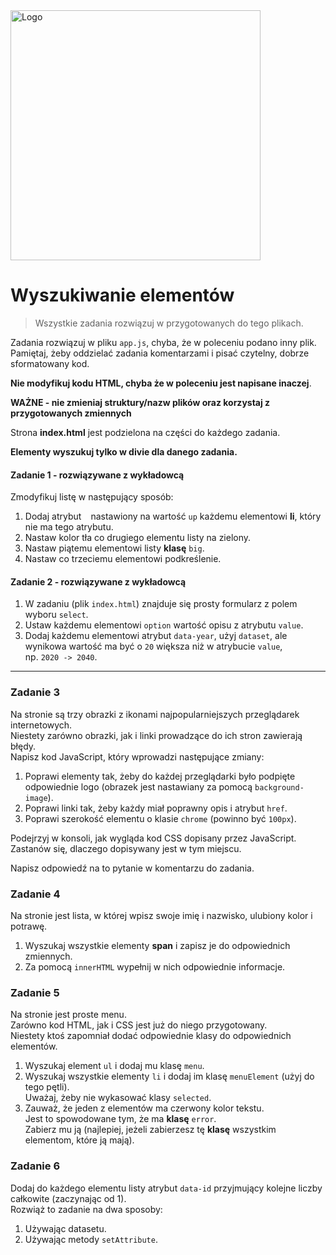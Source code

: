 <img alt="Logo" src="http://coderslab.pl/svg/logo-coderslab.svg" width="400">

#  Wyszukiwanie elementów

> Wszystkie zadania rozwiązuj w przygotowanych do tego plikach.

Zadania rozwiązuj w pliku `app.js`, chyba, że w poleceniu podano inny plik.
Pamiętaj, żeby oddzielać zadania komentarzami i pisać czytelny, dobrze sformatowany kod.  

**Nie modyfikuj kodu HTML, chyba że w poleceniu jest napisane inaczej**.

**WAŻNE -  nie zmieniaj struktury/nazw plików oraz korzystaj z przygotowanych zmiennych**

Strona **index.html** jest podzielona na części do każdego zadania.  

**Elementy wyszukuj tylko w divie dla danego zadania.**

#### Zadanie 1 - rozwiązywane z wykładowcą

Zmodyfikuj listę w następujący sposób:
1. Dodaj atrybut ``` ``` nastawiony na wartość ```up``` każdemu elementowi **li**, który nie ma tego atrybutu.
2. Nastaw kolor tła co drugiego elementu listy na zielony.
3. Nastaw piątemu elementowi listy **klasę** ```big```.
4. Nastaw co trzeciemu elementowi podkreślenie.

#### Zadanie 2 - rozwiązywane z wykładowcą

1. W zadaniu (plik `index.html`) znajduje się prosty formularz z polem wyboru ```select```.
2. Ustaw każdemu elementowi ```option``` wartość opisu z atrybutu ```value```.
3. Dodaj każdemu elementowi atrybut ```data-year```, użyj ```dataset```, ale wynikowa wartość ma być o `20` większa niż w atrybucie ```value```,  
   np. `2020 -> 2040`.

-------------------------------------------------------------------------------

### Zadanie 3

Na stronie są trzy obrazki z ikonami najpopularniejszych przeglądarek internetowych.  
Niestety zarówno obrazki, jak i linki prowadzące do ich stron zawierają błędy.  
Napisz kod JavaScript, który wprowadzi następujące zmiany:
1. Poprawi elementy tak, żeby do każdej przeglądarki było podpięte odpowiednie logo (obrazek jest nastawiany za pomocą ```background-image```).
2. Poprawi linki tak, żeby każdy miał poprawny opis i atrybut ```href```.
3. Poprawi szerokość elementu o klasie ```chrome``` (powinno być `100px`).

Podejrzyj w konsoli, jak wygląda kod CSS dopisany przez JavaScript.  
Zastanów się, dlaczego dopisywany jest w tym miejscu.  

Napisz odpowiedź na to pytanie w komentarzu do zadania.

### Zadanie 4

Na stronie jest lista, w której wpisz swoje imię i nazwisko, ulubiony kolor i potrawę.
1. Wyszukaj wszystkie elementy **span** i zapisz je do odpowiednich zmiennych.
2. Za pomocą ```innerHTML``` wypełnij w nich odpowiednie informacje.

### Zadanie 5

Na stronie jest proste menu.  
Zarówno kod HTML, jak i CSS jest już do niego przygotowany.  
Niestety ktoś zapomniał dodać odpowiednie klasy do odpowiednich elementów.
1. Wyszukaj element ```ul``` i dodaj mu klasę ```menu```.
2. Wyszukaj wszystkie elementy ```li``` i dodaj im klasę ```menuElement``` (użyj do tego pętli).  
   Uważaj, żeby nie wykasować klasy ```selected```.
3. Zauważ, że jeden z elementów ma czerwony kolor tekstu.  
   Jest to spowodowane tym, że ma **klasę** ```error```.  
   Zabierz mu ją (najlepiej, jeżeli zabierzesz tę **klasę** wszystkim elementom, które ją mają).

### Zadanie 6

Dodaj do każdego elementu listy atrybut ```data-id``` przyjmujący kolejne liczby całkowite (zaczynając od 1).  
Rozwiąż to zadanie na dwa sposoby:
  1. Używając datasetu.
  2. Używając metody ```setAttribute```.
